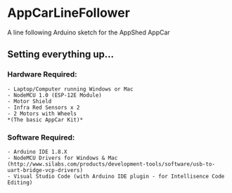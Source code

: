 # AppCarLineFollower
A line following Arduino sketch for the AppShed AppCar 

## Setting everything up... 

### Hardware Required: 
    - Laptop/Computer running Windows or Mac
    - NodeMCU 1.0 (ESP-12E Module)
    - Motor Shield
    - Infra Red Sensors x 2
    - 2 Motors with Wheels
    *(The basic AppCar Kit)*

### Software Required:
    - Arduino IDE 1.8.X
    - NodeMCU Drivers for Windows & Mac (http://www.silabs.com/products/development-tools/software/usb-to-uart-bridge-vcp-drivers)
    - Visual Studio Code (with Arduino IDE plugin - for Intellisence Code Editing)
